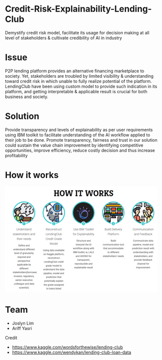 # Credit-Risk-Explainability-Lending-Club

Demystify credit risk model, facilitate its usage for decision making at all level of stakeholders & cultivate credibility of AI in industry

# Issue

P2P lending platform provides an alternative financing marketplace to society. Yet, stakeholders are troubled by limited visibility & understanding toward credit risk in which unable to fully realize potential of the platform. LendingClub have been using custom model to provide such indication in its platform, and getting interpretable & applicable result is crucial for both business and society.

# Solution

Provide transparency and levels of explainability as per user requirements using IBM toolkit to facilitate understanding of the AI workflow applied to their job to be done. Promote transparency, fairness and trust in our solution could sustain the value chain improvement by  identifying competitive opportunities, improve efficiency, reduce costly decision and thus increase profitability

# How it works

![How It Works](https://github.com/ariffyasri/Credit-Risk-Explainability-Lending-Club/blob/master/how-it-works.png)

# Team

- Joslyn Lim
- Ariff Yasri

Credit

- https://www.kaggle.com/wordsforthewise/lending-club
- https://www.kaggle.com/wendykan/lending-club-loan-data
